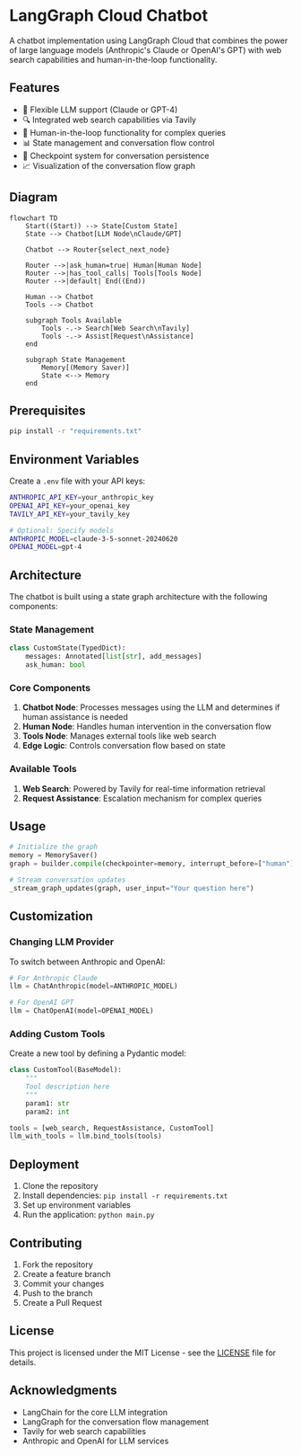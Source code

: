 # LangGraph Cloud Chatbot

A chatbot implementation using LangGraph Cloud that combines the power of large language models (Anthropic's Claude or OpenAI's GPT) with web search capabilities and human-in-the-loop functionality.

## Features

- 🤖 Flexible LLM support (Claude or GPT-4)
- 🔍 Integrated web search capabilities via Tavily
- 👥 Human-in-the-loop functionality for complex queries
- 📊 State management and conversation flow control
- 🔄 Checkpoint system for conversation persistence
- 📈 Visualization of the conversation flow graph

## Diagram 
```mermaid
flowchart TD
    Start((Start)) --> State[Custom State]
    State --> Chatbot[LLM Node\nClaude/GPT]
    
    Chatbot --> Router{select_next_node}
    
    Router -->|ask_human=true| Human[Human Node]
    Router -->|has_tool_calls| Tools[Tools Node]
    Router -->|default| End((End))
    
    Human --> Chatbot
    Tools --> Chatbot

    subgraph Tools Available
        Tools -.-> Search[Web Search\nTavily]
        Tools -.-> Assist[Request\nAssistance]
    end

    subgraph State Management
        Memory[(Memory Saver)]
        State <--> Memory
    end
```

## Prerequisites

```bash
pip install -r "requirements.txt"
```

## Environment Variables

Create a `.env` file with your API keys:

```bash
ANTHROPIC_API_KEY=your_anthropic_key
OPENAI_API_KEY=your_openai_key
TAVILY_API_KEY=your_tavily_key

# Optional: Specify models
ANTHROPIC_MODEL=claude-3-5-sonnet-20240620
OPENAI_MODEL=gpt-4
```

## Architecture

The chatbot is built using a state graph architecture with the following components:

### State Management

```python
class CustomState(TypedDict):
    messages: Annotated[list[str], add_messages]
    ask_human: bool
```

### Core Components

1. **Chatbot Node**: Processes messages using the LLM and determines if human assistance is needed
2. **Human Node**: Handles human intervention in the conversation flow
3. **Tools Node**: Manages external tools like web search
4. **Edge Logic**: Controls conversation flow based on state

### Available Tools

1. **Web Search**: Powered by Tavily for real-time information retrieval
2. **Request Assistance**: Escalation mechanism for complex queries

## Usage

```python
# Initialize the graph
memory = MemorySaver()
graph = builder.compile(checkpointer=memory, interrupt_before=["human"])

# Stream conversation updates
_stream_graph_updates(graph, user_input="Your question here")
```

## Customization

### Changing LLM Provider

To switch between Anthropic and OpenAI:

```python
# For Anthropic Claude
llm = ChatAnthropic(model=ANTHROPIC_MODEL)

# For OpenAI GPT
llm = ChatOpenAI(model=OPENAI_MODEL)
```

### Adding Custom Tools

Create a new tool by defining a Pydantic model:

```python
class CustomTool(BaseModel):
    """
    Tool description here
    """
    param1: str
    param2: int

tools = [web_search, RequestAssistance, CustomTool]
llm_with_tools = llm.bind_tools(tools)
```

## Deployment

1. Clone the repository
2. Install dependencies: `pip install -r requirements.txt`
3. Set up environment variables
4. Run the application: `python main.py`

## Contributing

1. Fork the repository
2. Create a feature branch
3. Commit your changes
4. Push to the branch
5. Create a Pull Request

## License

This project is licensed under the MIT License - see the [LICENSE](LICENSE) file for details.

## Acknowledgments

- LangChain for the core LLM integration
- LangGraph for the conversation flow management
- Tavily for web search capabilities
- Anthropic and OpenAI for LLM services

